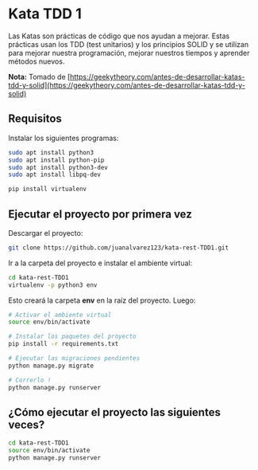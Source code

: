 # Kata TDD 1

Las Katas son prácticas de código que nos ayudan a mejorar. Estas prácticas usan los TDD (test unitarios) y los principios SOLID y se utilizan para mejorar nuestra programación, mejorar nuestros tiempos y aprender métodos nuevos.

**Nota:** Tomado de [https://geekytheory.com/antes-de-desarrollar-katas-tdd-y-solid](https://geekytheory.com/antes-de-desarrollar-katas-tdd-y-solid)

## Requisitos

Instalar los siguientes programas:

```bash
sudo apt install python3
sudo apt install python-pip
sudo apt install python3-dev
sudo apt install libpq-dev

pip install virtualenv
```

## Ejecutar el proyecto por primera vez

Descargar el proyecto:

```bash
git clone https://github.com/juanalvarez123/kata-rest-TDD1.git
```

Ir a la carpeta del proyecto e instalar el ambiente virtual:

```bash
cd kata-rest-TDD1
virtualenv -p python3 env
```

Esto creará la carpeta **env** en la raíz del proyecto. Luego:

```bash
# Activar el ambiente virtual
source env/bin/activate

# Instalar los paquetes del proyecto
pip install -r requirements.txt

# Ejecutar las migraciones pendientes
python manage.py migrate

# Correrlo !
python manage.py runserver
```

## ¿Cómo ejecutar el proyecto las siguientes veces?

```bash
cd kata-rest-TDD1
source env/bin/activate
python manage.py runserver
```
